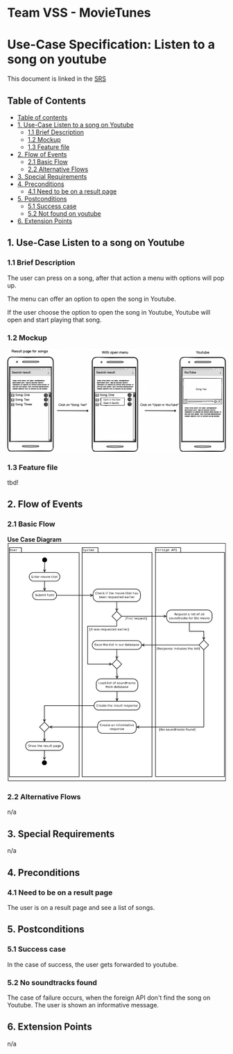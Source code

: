 # Team VSS - MovieTunes

# Use-Case Specification: Listen to a song on youtube 

<!--
Version 0.1

Revision History

| **Date** | **Version** | **Description** | **Author** |
| --- | --- | --- | --- |
| 92.11.2017 | 0.1 | First Version | Team VSS |
-->
This document is linked in the [SRS](https://github.com/VSSSE/VSS-DOC/blob/master/SRS.md#315-listen-to-a-song-on-youtube)

 
## Table of Contents

- [Table of contents](#table-of-contents)
- [1. Use-Case Listen to a song on Youtube](#1-use-case-listen-to-a-song-on-youtube)
  - [1.1 Brief Description](#11-brief-description)
  - [1.2 Mockup](#12-mockup)
  - [1.3 Feature file](#13-feature-file)
- [2. Flow of Events](#2-flow-of-events)
  - [2.1 Basic Flow](#21-basic-flow) 
  - [2.2 Alternative Flows](#22-alternative-flows) 
  <!--    - [2.2.1 &lt; First Alternative Flow &gt; ](#221-placeholder) -->
- [3. Special Requirements](#3-special-requirements)
  <!-- - [3.1 &lt; First Special Requirement &gt;](#31-placeholder) --> 
- [4. Preconditions](#4-preconditions)
  - [4.1 Need to be on a result page](#41-need-to-be-on-a-result-page) 
- [5. Postconditions](#5-postconditions)
  - [5.1 Success case](#51-success-case) 
  - [5.2 Not found on youtube](#52-not-found-on-youtube) 
- [6. Extension Points](#6-extension-points)
<!--  - [6.1 &lt; Name of Extension Point &gt;](#61-placeholder) -->

<!--
[The following template is provided for a Use-Case Specification, which contains the textual properties of the use case. This document is used with a requirements management tool, such as Rational RequisitePro, for specifying and marking the requirements within the use-case properties.

The use-case diagrams can be developed in a visual modeling tool, such as Rational Rose. A use-case report, with all properties, may be generated with Rational SoDA. For more information, see the tool mentors in the Rational Unified Process.]-->

## 1. Use-Case Listen to a song on Youtube
### 1.1 Brief Description
<!--
[The description briefly conveys the role and purpose of the use case. A single paragraph will suffice for this description.]
-->


The user can press on a song, after that action a menu with options will pop up.

The menu can offer an option to open the song in Youtube.

If the user choose the option to open the song in Youtube, Youtube will open and start playing that song.


### 1.2 Mockup

 
![Mockup][] 

### 1.3 Feature file

tbd!


## 2. Flow of Events
### 2.1 Basic Flow
<!--
[This use case starts when the actor does something. An actor always initiates use cases. The use case describes what the actor does and what the system does in response. It is phrased in the form of a dialog between the actor and the system.

The use case describes what happens inside the system, but not how or why. If information is exchanged, be specific about what is passed back and forth. For example, it is not very illuminating to say that the actor enters customer information. It is better to say the actor enters the customer&#39;s name and address. A Glossary of Terms is often useful to keep the complexity of the use case manageableyou may want to define things like customer information there to keep the use case from drowning in details.

Simple alternatives may be presented within the text of the use case. If it only takes a few sentences to describe what happens when there is an alternative, do it directly within the **Flow of Events** section. If the alternative flow is more complex, use a separate section to describe it. For example, an **Alternative Flow** subsection explains how to describe more complex alternatives.

A picture is sometimes worth a thousand words, though there is no substitute for clean, clear prose. If it improves clarity, feel free to paste graphical depictions of user interfaces, process flows or other figures into the use case. If a flow chart is useful to present a complex decision process, by all means use it!  Similarly for state-dependent behavior, a state-transition diagram often clarifies the behavior of a system better than pages upon pages of text. Use the right presentation medium for your problem, but be wary of using terminology, notations or figures that your audience may not understand. Remember that your purpose is to clarify, not obscure.]
-->

**Use Case Diagram**
![UCD][] 
  


### 2.2 Alternative Flows
<!--
#### 2.2.1 &lt; First Alternative Flow &gt;

[More complex alternatives are described in a separate section, referred to in the **Basic Flow** subsection of **Flow of Events** section. Think of the **Alternative Flow** subsections like alternative behavior each alternative flow represents alternative behavior usually due to exceptions that occur in the main flow. They may be as long as necessary to describe the events associated with the alternative behavior. When an alternative flow ends, the events of the main flow of events are resumed unless otherwise stated.]

##### 2.2.1.1 &lt; An Alternative Subflow &gt;

[Alternative flows may, in turn, be divided into subsections if it improves clarity.]

#### 2.2.2 &lt; Second Alternative Flow &gt;

[There may be, and most likely will be, a number of alternative flows in a use case. Keep each alternative flow separate to improve clarity. Using alternative flows improves the readability of the use case, as well as preventing use cases from being decomposed into hierarchies of use cases. Keep in mind that use cases are just textual descriptions, and their main purpose is to document the behavior of a system in a clear, concise, and understandable way.]
-->
n/a
## 3. Special Requirements
<!--
[A special requirement is typically a nonfunctional requirement that is specific to a use case, but is not easily or naturally specified in the text of the use case&#39;s event flow. Examples of special requirements include legal and regulatory requirements, application standards, and quality attributes of the system to be built including usability, reliability, performance or supportability requirements. Additionally, other requirements such as operating systems and environments, compatibility requirements, and design constraintsshould be captured in this section.]

### 3.1 &lt; First Special Requirement &gt;
-->

n/a

## 4. Preconditions
<!--
[A precondition of a use case is the state of the system that must be present prior to a use case being performed.]
-->

### 4.1 Need to be on a result page
 
The user is on a result page and see a list of songs.

## 5. Postconditions


<!-- [A postcondition of a use case is a list of possible states the system can be in immediately after a use case has finished.] -->

### 5.1 Success case

In the case of success, the user gets forwarded to youtube. 

### 5.2 No soundtracks found

The case of failure occurs, when the foreign API don't find the song on Youtube. The user is shown an informative message.


## 6. Extension Points


<!--[Extension points of the use case.]

### 6.1 &lt;Name of Extension Point&gt;

[Definition of the location of the extension point in the flow of events.]
-->

n/a

<!-- Picture-Links: -->
[UCD]: https://raw.githubusercontent.com/VSSSE/VSS-DOC/master/UML/UC1_Look_up_soundtracks.png "Overall Use Case Diagram"
[Mockup]: https://raw.githubusercontent.com/VSSSE/VSS-DOC/master/mockups/Listen_to_a_song_on_youtube.png "Mockup Listen to a song on youtube"
[Feature]: https://raw.githubusercontent.com/VSSSE/VSS-DOC/master/Images/Feature_Look_up_soundtracks.png "Feature file"

